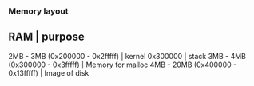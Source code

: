 ### Memory layout
RAM | purpose
-------------
2MB - 3MB  (0x200000 -  0x2fffff) | kernel
0x300000 | stack
3MB - 4MB  (0x300000 -  0x3fffff) | Memory for malloc
4MB - 20MB (0x400000 - 0x13fffff) | Image of disk
